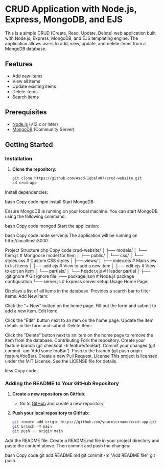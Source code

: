 # CRUD Application with Node.js, Express, MongoDB, and EJS

This is a simple CRUD (Create, Read, Update, Delete) web application built with Node.js, Express, MongoDB, and EJS templating engine. The application allows users to add, view, update, and delete items from a MongoDB database.

## Features

- Add new items
- View all items
- Update existing items
- Delete items
- Search items

## Prerequisites

- [Node.js](https://nodejs.org/) (v12.x or later)
- [MongoDB](https://www.mongodb.com/) (Community Server)

## Getting Started

### Installation

1. **Clone the repository:**

   ```bash
   git clone https://github.com/Asad-Iqbal407/crud-website.git
   cd crud-app
Install dependencies:

bash
Copy code
npm install
Start MongoDB:

Ensure MongoDB is running on your local machine. You can start MongoDB using the following command:

bash
Copy code
mongod
Start the application:

bash
Copy code
node server.js
The application will be running on http://localhost:3000.

Project Structure
php
Copy code
crud-website/
│
├── models/
│   └── Item.js           # Mongoose model for Item
│
├── public/
│   └── css/
│       └── styles.css    # Custom CSS styles
│
├── views/
│   ├── index.ejs         # Main view to list items
│   ├── add.ejs           # View to add a new item
│   ├── edit.ejs          # View to edit an item
│   └── partials/
│       └── header.ejs    # Header partial
│
├── .gitignore            # Git ignore file
├── package.json          # Node.js package configuration
└── server.js             # Express server setup
Usage
Home Page:

Displays a list of all items in the database.
Provides a search bar to filter items.
Add New Item:

Click the "+ New" button on the home page.
Fill out the form and submit to add a new item.
Edit Item:

Click the "Edit" button next to an item on the home page.
Update the item details in the form and submit.
Delete Item:

Click the "Delete" button next to an item on the home page to remove the item from the database.
Contributing
Fork the repository.
Create your feature branch (git checkout -b feature/fooBar).
Commit your changes (git commit -am 'Add some fooBar').
Push to the branch (git push origin feature/fooBar).
Create a new Pull Request.
License
This project is licensed under the MIT License. See the LICENSE file for details.

less
Copy code

### Adding the README to Your GitHub Repository

1. **Create a new repository on GitHub**:
   - Go to [GitHub](https://github.com) and create a new repository.

2. **Push your local repository to GitHub**:
   ```bash
   git remote add origin https://github.com/yourusername/crud-app.git
   git branch -M main
   git push -u origin main
Add the README file:
Create a README.md file in your project directory and paste the content above. Then commit and push the changes:

bash
Copy code
git add README.md
git commit -m "Add README file"
git push
